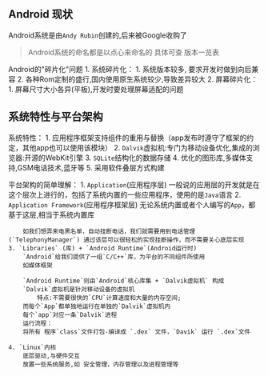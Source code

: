 Android 现状
------------------
Android系统是由`Andy Rubin`创建的,后来被Google收购了

> Android系统的命名都是以点心来命名的
> 具体可查 版本一览表



Android的"碎片化"问题
    1. 系统碎片化：
        1. 系统版本较多, 要求开发时做到向后兼容
        2. 各种Rom定制的盛行,国内使用原生系统较少,导致差异较大
    2. 屏幕碎片化：
        1. 屏幕尺寸大小各异(平板),开发时要处理屏幕适配的问题
        
系统特性与平台架构
--------------------
系统特性：
    1. 应用程序框架支持组件的重用与替换（app发布时遵守了框架的约定，其他app也可以使用该模块）
    2. `Dalvik`虚拟机:专门为移动设备优化,集成的浏览器:开源的WebKit引擎
    3. `SQLite`结构化的数据存储
    4. 优化的图形库,多媒体支持,GSM电话技术,蓝牙等
    5. 采用软件叠层方式构建

平台架构的简单理解：
    1. `Application`(应用程序层) 
        一般说的应用层的开发就是在这个层次上进行的，包括了系统内置的一些应用程序，使用的是`Java`语言
    2. `Application Framework`(应用程序框架层)
        无论系统内置或者个人编写的`App`，都基于这层,相当于系统内置库

        如我们想弄来电黑名单，自动挂断电话，我们就需要用到电话管理(`TelephonyManager`) 通过该层可以很轻松的实现挂断操作，而不需要关心底层实现
    3. `Libraries` (库) + `Android Runtime`(Android运行时)
        `Android`给我们提供了一组`C/C++`库，为平台的不同组件所使用
        如媒体框架
        
        `Android Runtime`则由`Android`核心库集 + `Dalvik虚拟机` 构成
        `Dalvik`虚拟机是针对移动设备的虚拟机
            特点:不需要很快的`CPU`计算速度和大量的内存空间;
        而每个`App`都单独地运行在单独的`Dalvik`虚拟机内
        每个`app`对应一条`Dalvik`进程
        运行流程： 
        将所有 程序`class`文件打包-编译成 `.dex` 文件，`Davik` 运行 `.dex`文件

    4. `Linux`内核 
        底层驱动,与硬件交互
        放置一些系统服务,如 安全管理，内存管理以及进程管理等


